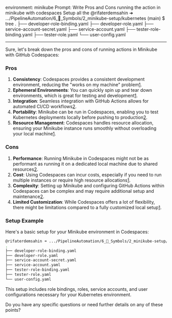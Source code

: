 environment: minikube 
Prompt: Write Pros and Cons running the action in minikube with codespaces 
Setup all the 
@rifaterdemsahin ➜ .../PipelineAutomation/6_🔣_Symbols/2_minikube-setup/kubernetes (main) $ tree
.
├── developer-role-binding.yaml
├── developer-role.yaml
├── service-account-secret.yaml
├── service-account.yaml
├── tester-role-binding.yaml
├── tester-role.yaml
└── user-config.yaml

---

Sure, let's break down the pros and cons of running actions in Minikube with GitHub Codespaces:

### Pros
1. **Consistency**: Codespaces provides a consistent development environment, reducing the "works on my machine" problem[1](https://www.reddit.com/r/devops/comments/12m5jad/opinion_github_codespaces_is_the_best_thing_to/).
2. **Ephemeral Environments**: You can quickly spin up and tear down environments, which is great for testing and development[1](https://www.reddit.com/r/devops/comments/12m5jad/opinion_github_codespaces_is_the_best_thing_to/).
3. **Integration**: Seamless integration with GitHub Actions allows for automated CI/CD workflows[2](https://stackoverflow.com/questions/75178935/how-to-k8s-deploy-to-a-minikube-that-runs-in-github-codespaces).
4. **Portability**: Minikube can be run in Codespaces, enabling you to test Kubernetes deployments locally before pushing to production[2](https://stackoverflow.com/questions/75178935/how-to-k8s-deploy-to-a-minikube-that-runs-in-github-codespaces).
5. **Resource Management**: Codespaces handles resource allocation, ensuring your Minikube instance runs smoothly without overloading your local machine[1](https://www.reddit.com/r/devops/comments/12m5jad/opinion_github_codespaces_is_the_best_thing_to/).

### Cons
1. **Performance**: Running Minikube in Codespaces might not be as performant as running it on a dedicated local machine due to shared resources[2](https://stackoverflow.com/questions/75178935/how-to-k8s-deploy-to-a-minikube-that-runs-in-github-codespaces).
2. **Cost**: Using Codespaces can incur costs, especially if you need to run multiple instances or require high resource allocations[1](https://www.reddit.com/r/devops/comments/12m5jad/opinion_github_codespaces_is_the_best_thing_to/).
3. **Complexity**: Setting up Minikube and configuring GitHub Actions within Codespaces can be complex and may require additional setup and maintenance[2](https://stackoverflow.com/questions/75178935/how-to-k8s-deploy-to-a-minikube-that-runs-in-github-codespaces).
4. **Limited Customization**: While Codespaces offers a lot of flexibility, there might be limitations compared to a fully customized local setup[1](https://www.reddit.com/r/devops/comments/12m5jad/opinion_github_codespaces_is_the_best_thing_to/).

### Setup Example
Here's a basic setup for your Minikube environment in Codespaces:

```bash
@rifaterdemsahin ➜ .../PipelineAutomation/6_🔣_Symbols/2_minikube-setup/kubernetes (main) $ tree
.
├── developer-role-binding.yaml
├── developer-role.yaml
├── service-account-secret.yaml
├── service-account.yaml
├── tester-role-binding.yaml
├── tester-role.yaml
└── user-config.yaml
```

This setup includes role bindings, roles, service accounts, and user configurations necessary for your Kubernetes environment.

Do you have any specific questions or need further details on any of these points?
